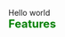 Hello world
<br>
<span style="color:green;font-weight:700;font-size:20px">Features</span>
<span style="color:blue">
<br/>